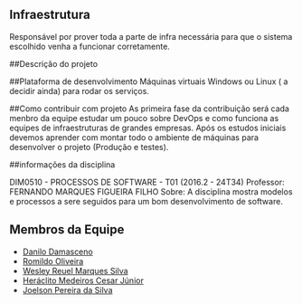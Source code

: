 ## Infraestrutura
Responsável por prover toda a parte de infra necessária para que o sistema escolhido venha a funcionar corretamente.

##Descrição do projeto


##Plataforma de desenvolvimento
  Máquinas virtuais Windows ou Linux ( a decidir ainda) para rodar os serviços.

##Como contribuir com projeto
  As primeira fase da contribuição será cada menbro da equipe estudar um pouco sobre  DevOps e como funciona as equipes de
  infraestruturas de grandes empresas.
  Após os estudos iniciais devemos aprender com montar todo o ambiente de máquinas para desenvolver o projeto (Produção e testes).

##informações da disciplina
  
  DIM0510 - PROCESSOS DE SOFTWARE - T01 (2016.2 - 24T34)
  Professor: FERNANDO MARQUES FIGUEIRA FILHO 
  Sobre: A disciplina mostra modelos e processos a sere seguidos para um bom desenvolvimento de software.

## Membros da Equipe
* [Danilo Damasceno](https://github.com/danilodamasceno)
* [Romildo Oliveira](https://github.com/naosoueu)
* [Wesley Reuel Marques Silva](https://github.com/wreuel)
* [Heráclito Medeiros Cesar Júnior](https://github.com/Heraclito-junior)
* [Joelson Pereira da Silva ](https://github.com/Joelsonpereirah)

